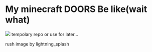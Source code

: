 # My minecraft DOORS Be like(wait what)
<img src="https://github.com/hayattgd/my-minecraft-doors-be-like/blob/main/dee7a1bd-3be1-40b1-bf2e-480e94be5c18.gif?raw=true">
tempolary repo or use for later...

rush image by lightning_splash

